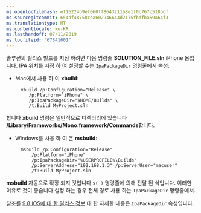 ```yaml
---
ms.openlocfilehash: ef16224b9ef060ff8643211b8e1f0c767c518bdf
ms.sourcegitcommit: 654df48758cea602946644d2175fbdfba59a64f3
ms.translationtype: MT
ms.contentlocale: ko-KR
ms.lasthandoff: 07/11/2019
ms.locfileid: "67841601"
---
```


솔루션의 릴리스 빌드를 지정 하려면 다음 명령줄 **SOLUTION_FILE.sln** iPhone 용입니다. IPA 위치를 지정 하 여 설정할 수는 `IpaPackageDir` 명령줄에서 속성:

- Mac에서 사용 하 여 **xbuild**:

        xbuild /p:Configuration="Release" \ 
           /p:Platform="iPhone" \ 
           /p:IpaPackageDir="$HOME/Builds" \
           /t:Build MyProject.sln

합니다 **xbuild** 명령은 일반적으로 디렉터리에 있습니다 **/Library/Frameworks/Mono.framework/Commands**합니다.

- Windows를 사용 하 여 온 **msbuild**:

        msbuild /p:Configuration="Release" 
            /p:Platform="iPhone" 
            /p:IpaPackageDir="%USERPROFILE%\Builds" 
            /p:ServerAddress="192.168.1.3" /p:ServerUser="macuser"  
            /t:Build MyProject.sln


**msbuild** 자동으로 확장 되지 것입니다 `$( )` 명령줄에 의해 전달 된 식입니다. 이러한 이유로 것이 좋습니다 설정 하는 경우 전체 경로 사용 하는 `IpaPackageDir` 명령줄에서.


참조를 [9.8 iOS에 대 한 릴리스 정보](https://developer.xamarin.com/releases/ios/xamarin.ios_9/xamarin.ios_9.8/#New_MSBuild_property_IpaPackageDir_to_customize_.ipa_output_location) 대 한 자세한 내용은 `IpaPackageDir` 속성입니다.
